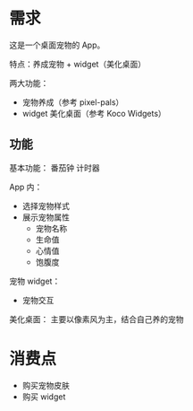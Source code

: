 # 需求

这是一个桌面宠物的 App。

特点：养成宠物 + widget（美化桌面）

两大功能：

- 宠物养成（参考 pixel-pals）
- widget 美化桌面（参考 Koco Widgets）

## 功能

基本功能：
番茄钟
计时器

App 内：

- 选择宠物样式
- 展示宠物属性
  - 宠物名称
  - 生命值
  - 心情值
  - 饱腹度

宠物 widget：

- 宠物交互

美化桌面：
主要以像素风为主，结合自己养的宠物

# 消费点

- 购买宠物皮肤
- 购买 widget
